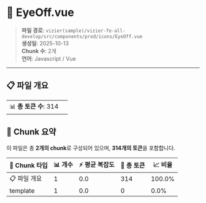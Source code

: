 # 📄 EyeOff.vue

> **파일 경로**: `vizier(sample)/vizier-fe-all-develop/src/components/prod/icons/EyeOff.vue`  
> **생성일**: 2025-10-13  
> **Chunk 수**: 2개  
> **언어**: Javascript / Vue
---


## 📋 파일 개요

| | |
|--|--|
| 📊 **총 토큰 수**: 314 |  |






## 🧩 Chunk 요약

이 파일은 총 **2개의 chunk**로 구성되어 있으며, **314개의 토큰**을 포함합니다.

| 🧩 Chunk 타입 | 📊 개수 | ⚡ 평균 복잡도 | 📝 총 토큰 | 📈 비율 |
|---------------|--------|-------------|----------|--------|
| 📋 파일 개요 | 1 | 0.0 | 314 | 100.0% |
| template | 1 | 0.0 | 0 | 0.0% |

